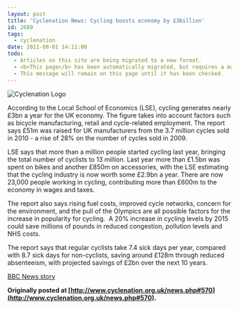 ```yaml
---
layout: post
title: 'Cyclenation News: Cycling boosts economy by £3billion'
id: 2689
tags:
  - cyclenation
date: 2011-09-01 14:11:00
todo:
  - Articles on this site are being migrated to a new format.
  - <b>This page</b> has been automatically migrated, but requires a manual check-&amp;-tune to ensure the format and links all work as expected.
  - This message will remain on this page until it has been checked.
---
```


![Cyclenation Logo](http://www.pompeybug.co.uk/wp-content/plugins/wp-cyclenation-news/cnlogo.jpg)<p>According to the Local School of Economics (LSE), cycling generates nearly &pound;3bn a year for the UK economy. The figure takes into account factors such as bicycle manufacturing, retail and cycle-related employment. The report says &pound;51m was raised for UK manufacturers from the 3.7 million cycles sold in 2010 - a rise of 28% on the number of cycles sold in 2009.

LSE says that more than a million people started cycling last year, bringing the total number of cyclists to 13 million. Last year more than &pound;1.5bn was spent on bikes and another &pound;850m on accessories, with the LSE estimating that the cycling industry is now worth some &pound;2.9bn a year. There are now 23,000 people working in cycling, contributing more than &pound;600m to the economy in wages and taxes.

The report also says rising fuel costs, improved cycle networks,  concern for the environment, and the pull of the Olympics are all  possible factors for the increase in popularity for cycling.&nbsp; A 20% increase in cycling levels by 2015 could  save millions of pounds in reduced congestion, pollution levels and NHS  costs.

The report says that regular cyclists take 7.4 sick days per  year, compared with 8.7 sick days for non-cyclists, saving around &pound;128m  through reduced absenteeism, with projected savings of &pound;2bn over the  next 10 years.

[BBC News story](http://www.bbc.co.uk/news/uk-14610857)

**Originally posted at [http://www.cyclenation.org.uk/news.php#570](http://www.cyclenation.org.uk/news.php#570).**